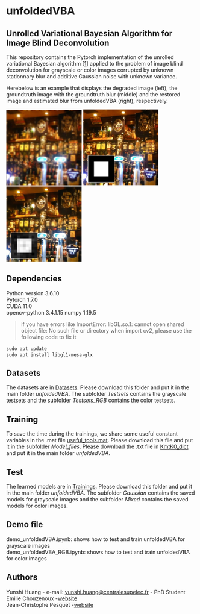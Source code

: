 # unfoldedVBA
## Unrolled Variational Bayesian Algorithm for Image Blind Deconvolution
This repository contains the Pytorch implementation of the unrolled variational Bayesian algorithm [<a target="_blank" href="http://arxiv.org/abs/2110.07202">1</a>]  applied to the problem of image blind deconvolution for grayscale or color images corrupted by unknown stationnary blur and additive Gaussian noise with unknown variance.

Herebelow is an example that displays the degraded image (left), the groundtruth image with the groundtruth blur (middle) and the restored image and estimated blur from unfoldedVBA (right), respectively. 
<p float="left">
<img src="examples/y.png" width="200">
<img src="examples/x0_blur.png" width="200">
<img src="examples/mk_blur.png" width="200">
</p>

## Dependencies
Python version 3.6.10\
Pytorch 1.7.0\
CUDA 11.0\
opencv-python 3.4.1.15
numpy 1.19.5
> if you have errors like ImportError: libGL.so.1: cannot open shared object file: No such file or directory when import cv2,
> please use the following code to fix it

```
sudo apt update
sudo apt install libgl1-mesa-glx
```

## Datasets
The datasets are in [Datasets](https://www.dropbox.com/sh/3hai04tkubjoxa3/AAASNdVsrwV3SoyS2BRtsVRKa?dl=0). Please download this folder and put it in the main folder _unfoldedVBA_. The subfolder _Testsets_ contains the grayscale testsets and the subfolder _Testsets_RGB_ contains the color testsets. 

## Training
To save the time during the trainings, we share some useful constant variables in the .mat file [useful_tools.mat](https://www.dropbox.com/s/lyxf4zyi1nb06hb/useful_tools.mat?dl=0). Please download this file and put it in the subfolder _Model_files_. Please download the .txt file in [KmtK0_dict](https://www.dropbox.com/s/19q428p3zejqs45/KmtK0_dict.txt?dl=0) and put it in the main folder _unfoldedVBA_.


## Test
The learned models are in [Trainings](https://www.dropbox.com/sh/0e1gzsalme04pf4/AABaZ4D0Qna9z-M1o2D7xpAZa?dl=0). Please download this folder and put it in the main folder _unfoldedVBA_. The subfolder _Gaussian_ contains the saved models for grayscale images and the subfolder _Mixed_ contains the saved models for color images.

## Demo file
demo_unfoldedVBA.ipynb: shows how to test and train unfoldedVBA for grayscale images\
demo_unfoldedVBA_RGB.ipynb: shows how to test and train unfoldedVBA for color images

## Authors
Yunshi Huang - e-mail: yunshi.huang@centralesupelec.fr - PhD Student\
Emilie Chouzenoux -[website](https://pages.saclay.inria.fr/emilie.chouzenoux/)\
Jean-Christophe Pesquet -[website](https://pesquet.info/)
